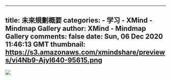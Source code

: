 
---
title: 未來規劃概要
categories: 
    - 学习
    - XMind - Mindmap Gallery
author: XMind - Mindmap Gallery
comments: false
date: Sun, 06 Dec 2020 11:46:13 GMT
thumbnail: https://s3.amazonaws.com/xmindshare/previews/vi4Nb9-Ajyl640-95615.png
---

<div>   
<img src="https://s3.amazonaws.com/xmindshare/previews/vi4Nb9-Ajyl640-95615.png" referrerpolicy="no-referrer">  
</div>
            